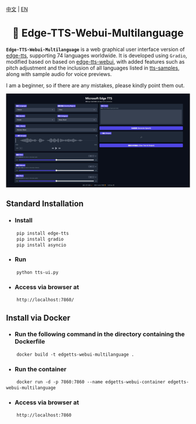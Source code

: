 [中文](./README.md) | [EN](./README.en.md)

<div align="center">
<h1>🍦 Edge-TTS-Webui-Multilanguage</h1>
</div>

**`Edge-TTS-Webui-Multilanguage`** is a web graphical user interface version of [edge-tts](https://github.com/rany2/edge-tts), supporting 74 languages worldwide. It is developed using `Gradio`, modified based on based on [edge-tts-webui](https://github.com/ycyy/edge-tts-webui), with added features such as pitch adjustment and the inclusion of all languages listed in [tts-samples](https://github.com/yaph/tts-samples), along with sample audio for voice previews.

I am a beginner, so if there are any mistakes, please kindly point them out.

![](Snipaste.jpeg)


## Standard Installation

- ### Install

```
    pip install edge-tts
    pip install gradio
    pip install asyncio
```

- ### Run

```
    python tts-ui.py
```

- ### Access via browser at

```
    http://localhost:7860/
```

## Install via Docker

- ### Run the following command in the directory containing the Dockerfile

```
    docker build -t edgetts-webui-multilanguage .
```

- ### Run the container

```
    docker run -d -p 7860:7860 --name edgetts-webui-container edgetts-webui-multilanguage
```

- ### Access via browser at

```
    http://localhost:7860
```
